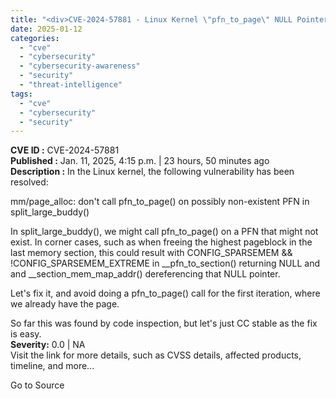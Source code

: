 ```yaml
---
title: "<div>CVE-2024-57881 - Linux Kernel \"pfn_to_page\" NULL Pointer Dereference Vulnerability in Buddy Allocator</div>"
date: 2025-01-12
categories: 
  - "cve"
  - "cybersecurity"
  - "cybersecurity-awareness"
  - "security"
  - "threat-intelligence"
tags: 
  - "cve"
  - "cybersecurity"
  - "security"
---
```


**CVE ID :** CVE-2024-57881  
**Published :** Jan. 11, 2025, 4:15 p.m. | 23 hours, 50 minutes ago  
**Description :** In the Linux kernel, the following vulnerability has been resolved:

mm/page\_alloc: don't call pfn\_to\_page() on possibly non-existent PFN in split\_large\_buddy()

In split\_large\_buddy(), we might call pfn\_to\_page() on a PFN that might not exist. In corner cases, such as when freeing the highest pageblock in the last memory section, this could result with CONFIG\_SPARSEMEM && !CONFIG\_SPARSEMEM\_EXTREME in \_\_pfn\_to\_section() returning NULL and and \_\_section\_mem\_map\_addr() dereferencing that NULL pointer.

Let's fix it, and avoid doing a pfn\_to\_page() call for the first iteration, where we already have the page.

So far this was found by code inspection, but let's just CC stable as the fix is easy.  
**Severity:** 0.0 | NA  
Visit the link for more details, such as CVSS details, affected products, timeline, and more...

Go to Source
